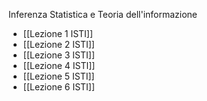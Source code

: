 Inferenza Statistica e Teoria dell'informazione

- [[Lezione 1 ISTI]]
- [[Lezione 2 ISTI]]
- [[Lezione 3 ISTI]]
- [[Lezione 4 ISTI]]
- [[Lezione 5 ISTI]]
- [[Lezione 6 ISTI]]
